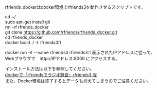 rfriends_dockerはdocker環境でrfriends3を動作させるスクリプトです。  
  
cd ~/  
sudo apt-get install git  
rm -rf rfrends_docker  
git clone https://github.com/rfriends/rfriends_docker.git    
cd rfriends_docker  
docker build ./ -t rfriends3:1

docker run -it --name rfriends3 rfriends3:1
表示されたIPアドレスに従って、Webブラウザで　http://IPアドレス:8000 にアクセスする。
  
インストール方法は以下を参照してください。  
[dockerで「rfriendsでラジオ録音」rfriends3 版](https://github.com/rfriends/rfriends_docker/wiki)   
また、Docker環境は終了するとデータも消えてしまうのでご注意ください。  
